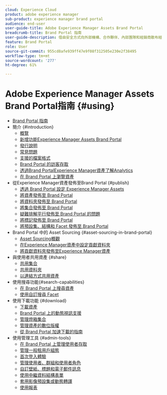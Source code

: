```yaml
---
cloud: Experience Cloud
product: adobe experience manager
sub-product: experience manager brand portal
audience: end-user
user-guide-title: Adobe Experience Manager Assets Brand Portal
breadcrumb-title: Brand Portal 指南
user-guide-description: 借由安全方式向外部機構、合作夥伴、內部團隊和經銷商散布經過核准的品牌和產品資產以供下載，使用Experience ManagerAssets Brand Portal滿足行銷需求。
feature: Brand Portal
role: User
source-git-commit: 955cd8afe939ff47e9f08f312505e230e2f38495
workflow-type: tm+mt
source-wordcount: '277'
ht-degree: 61%

---
```



# Adobe Experience Manager Assets Brand Portal指南 {#using}

+ [Brand Portal 指南](using/home.md)
+ 簡介 {#introduction}
   + [概覽](using/brand-portal.md)
   + [新增功能Experience Manager Assets Brand Portal](using/whats-new.md)
   + [發行說明](using/brand-portal-release-notes.md)
   + [常見問題](using/brand-portal-faqs.md)
   + [支援的檔案格式](using/brand-portal-supported-formats.md)
   + [Brand Portal 的訪客存取](using/guest-access.md)
   + [透過Brand PortalExperience Manager資產了解Analytics](https://experienceleague.adobe.com/docs/experience-manager-brand-portal/using/home.html)
   + [在 Brand Portal 上瀏覽資產](using/browse-assets-brand-portal.md)
+ 從Experience Manager資產發佈至Brand Portal {#publish}
   + [透過 Brand Portal 設定 Experience Manager Assets](using/configure-aem-assets-with-brand-portal.md)
   + [將資產發佈至 Brand Portal](https://experienceleague.adobe.com/docs/experience-manager-65/assets/brandportal/brand-portal-publish-assets.html)
   + [將資料夾發佈至 Brand Portal](https://experienceleague.adobe.com/docs/experience-manager-65/assets/brandportal/brand-portal-publish-folder.html)
   + [將集合發佈至 Brand Portal](https://experienceleague.adobe.com/docs/experience-manager-65/assets/brandportal/brand-portal-publish-collection.html)
   + [疑難排解平行發佈至 Brand Portal 的問題](using/troubleshoot-parallel-publishing.md)
   + [將標記發佈至 Brand Portal](using/brand-portal-publish-tags.md)
   + [將預設集、結構和 Facet 發佈至 Brand Portal](using/publish-schema-search-facets-presets.md)
+ Brand Portal 中的 Asset Sourcing {#asset-sourcing-in-brand-portal}
   + [Asset Sourcing概觀](using/brand-portal-asset-sourcing.md)
   + [在Experience Manager資產中設定貢獻資料夾](using/brand-portal-publish-contribution-folder-to-brand-portal.md)
   + [將貢獻資料夾發佈至Experience Manager資產](using/brand-portal-publish-contribution-folder-to-aem-assets.md)
+ 與使用者共用資產 {#share}
   + [共用集合](using/brand-portal-share-collection.md)
   + [共用資料夾](using/brand-portal-sharing-folders.md)
   + [以連結方式共用資產](using/brand-portal-link-share.md)
+ 使用搜尋功能{#search-capabilities}
   + [在 Brand Portal 上搜尋資產](using/brand-portal-searching.md)
   + [使用自訂搜尋 Facet](using/brand-portal-search-facets.md)
+ 使用下載功能 {#download}
   + [下載資產](using/brand-portal-download-assets.md)
   + [Brand Portal 上的動態視訊支援](using/dynamic-video-brand-portal.md)
   + [管理燈箱集合](using/brand-portal-light-box.md)
   + [管理資產的數位版權](using/manage-digital-rights-of-assets.md)
   + [從 Brand Portal 加速下載的指南](using/accelerated-download.md)
+ 使用管理工具 {#admin-tools}
   + [在 Brand Portal 上管理使用者存取](using/access-configurations-brand-portal.md)
   + [管理一般租用戶組態](using/brand-portal-general-configuration.md)
   + [首次登入體驗](using/brand-portal-onboarding.md)
   + [管理使用者、群組和使用者角色](using/brand-portal-adding-users.md)
   + [自訂壁紙、標題和電子郵件訊息](using/brand-portal-branding.md)
   + [使用中繼資料結構表單](using/brand-portal-metadata-schemas.md)
   + [套用影像預設集或動態轉譯](using/brand-portal-image-presets.md)
   + [使用報表](using/brand-portal-reports.md)

